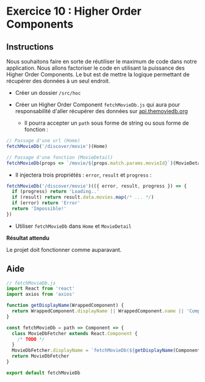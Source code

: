 # Exercice 10 : Higher Order Components

## Instructions

Nous souhaitons faire en sorte de réutiliser le maximum de code dans notre application. Nous allons factoriser le code en utilisant la puissance des Higher Order Components. Le but est de mettre la logique permettant de récupérer des données à un seul endroit.

* Créer un dossier `/src/hoc`
* Créer un Higher Order Component `fetchMovieDb.js` qui aura pour responsabilité d'aller récupérer des données sur [api.themoviedb.org](https://developers.themoviedb.org/)

  * Il pourra accepter un `path` sous forme de string ou sous forme de fonction :

```js
// Passage d'une url (Home)
fetchMovieDb('/discover/movie')(Home)

// Passage d'une fonction (MovieDetail)
fetchMovieDb(props => `/movie/${props.match.params.movieId}`)(MovieDetail)
```

* Il injectera trois propriétés : `error`, `result` et `progress` :

```js
fetchMovieDb('/discover/movie')(({ error, result, progress }) => {
  if (progress) return 'Loading..'
  if (result) return result.data.movies.map(/* ... */)
  if (error) return 'Error'
  return 'Impossible!'
})
```

* Utiliser `fetchMovieDb` dans `Home` et `MovieDetail`

**Résultat attendu**

Le projet doit fonctionner comme auparavant.

## Aide

```js
// fetchMovieDb.js
import React from 'react'
import axios from 'axios'

function getDisplayName(WrappedComponent) {
  return WrappedComponent.displayName || WrappedComponent.name || 'Component'
}

const fetchMovieDb = path => Component => {
  class MovieDbFetcher extends React.Component {
    /* TODO */
  }
  MovieDbFetcher.displayName = `fetchMovieDb(${getDisplayName(Component)})`
  return MovieDbFetcher
}

export default fetchMovieDb
```
